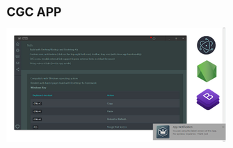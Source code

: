 # CGC APP
![CGC APP](https://raw.githubusercontent.com/cgc-dan/cgc-app/master/docs/screens/cgc-app-templatev1.jpg)
